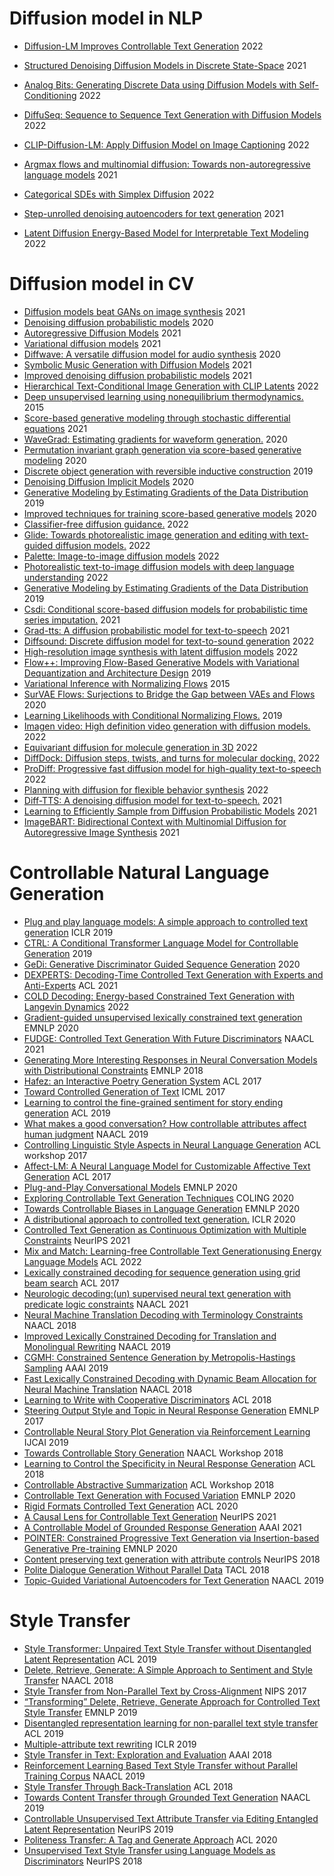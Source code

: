 # Diffusion model in NLP

- [Diffusion-LM Improves Controllable Text Generation](https://arxiv.org/pdf/2205.14217) 2022
- [Structured Denoising Diffusion Models in Discrete State-Space](https://proceedings.neurips.cc/paper/2021/file/958c530554f78bcd8e97125b70e6973d-Paper.pdf) 2021
- [Analog Bits: Generating Discrete Data using Diffusion Models with Self-Conditioning](https://arxiv.org/abs/2208.04202) 2022
- [DiffuSeq: Sequence to Sequence Text Generation with Diffusion Models](https://arxiv.org/abs/2210.08933) 2022
- [CLIP-Diffusion-LM: Apply Diffusion Model on Image Captioning](https://arxiv.org/abs/2210.04559) 2022
- [Argmax flows and multinomial diffusion: Towards non-autoregressive language models](https://arxiv.org/pdf/2102.05379v3.pdf) 2021

- [Categorical SDEs with Simplex Diffusion](https://arxiv.org/pdf/2210.14784.pdf) 2022
- [Step-unrolled denoising autoencoders for text generation](https://arxiv.org/pdf/2112.06749.pdf) 2021
- [Latent Diffusion Energy-Based Model for Interpretable Text Modeling](https://arxiv.org/pdf/2206.05895.pdf) 2022


# Diffusion model in CV
- [Diffusion models beat GANs on image synthesis](https://proceedings.neurips.cc/paper/2021/hash/49ad23d1ec9fa4bd8d77d02681df5cfa-Abstract.html) 2021
- [Denoising diffusion probabilistic models](https://proceedings.neurips.cc/paper/2020/file/4c5bcfec8584af0d967f1ab10179ca4b-Paper.pdf) 2020
- [Autoregressive Diffusion Models](https://openreview.net/pdf?id=Lm8T39vLDTE) 2021
- [Variational diffusion models](https://proceedings.neurips.cc/paper/2021/file/b578f2a52a0229873fefc2a4b06377fa-Paper.pdf) 2021
- [Diffwave: A versatile diffusion model for audio synthesis](https://arxiv.org/abs/2009.09761) 2020
- [Symbolic Music Generation with Diffusion Models](https://arxiv.org/abs/2103.16091) 2021
- [Improved denoising diffusion probabilistic models](https://proceedings.mlr.press/v139/nichol21a.html) 2021
- [Hierarchical Text-Conditional Image Generation with CLIP Latents](https://arxiv.org/abs/2204.06125) 2022
- [Deep unsupervised learning using nonequilibrium thermodynamics.](https://proceedings.mlr.press/v37/sohl-dickstein15.html) 2015
- [Score-based generative modeling through stochastic differential equations](https://openreview.net/forum?id=PxTIG12RRHS) 2021
- [WaveGrad: Estimating gradients for waveform generation.](https://arxiv.org/pdf/2009.00713.pdf) 2020
- [Permutation invariant graph generation via score-based generative modeling](http://proceedings.mlr.press/v108/niu20a) 2020
- [Discrete object generation with reversible inductive construction](https://proceedings.neurips.cc/paper/2019/hash/febefe1cc5c87748ea02036dbe9e3d67-Abstract.html) 2019
- [Denoising Diffusion Implicit Models](https://arxiv.org/abs/2010.02502) 2020
- [Generative Modeling by Estimating Gradients of the Data Distribution](https://proceedings.neurips.cc/paper/2019/hash/3001ef257407d5a371a96dcd947c7d93-Abstract.html) 2019
- [Improved techniques for training score-based generative models](https://proceedings.neurips.cc/paper/2019/hash/3001ef257407d5a371a96dcd947c7d93-Abstract.html) 2020
- [Classifier-free diffusion guidance.](https://arxiv.org/pdf/2207.12598.pdf) 2022
- [Glide: Towards photorealistic image generation and editing with text-guided diffusion models.](https://arxiv.org/pdf/2112.10741.pdf) 2022
- [Palette: Image-to-image diffusion models](https://dl.acm.org/doi/pdf/10.1145/3528233.3530757) 2022
- [Photorealistic text-to-image diffusion models with deep language understanding](https://arxiv.org/pdf/2205.11487.pdf) 2022
- [Generative Modeling by Estimating Gradients of the Data Distribution](https://proceedings.neurips.cc/paper/2019/hash/3001ef257407d5a371a96dcd947c7d93-Abstract.html) 2019
- [Csdi: Conditional score-based diffusion models for probabilistic time series imputation.](https://proceedings.neurips.cc/paper/2021/hash/cfe8504bda37b575c70ee1a8276f3486-Abstract.html) 2021
- [Grad-tts: A diffusion probabilistic model for text-to-speech](https://proceedings.mlr.press/v139/popov21a.html) 2021
- [Diffsound: Discrete diffusion model for text-to-sound generation](https://arxiv.org/pdf/2207.09983.pdf) 2022
- [High-resolution image synthesis with latent diffusion models](https://openaccess.thecvf.com/content/CVPR2022/papers/Rombach_High-Resolution_Image_Synthesis_With_Latent_Diffusion_Models_CVPR_2022_paper.pdf) 2022
- [Flow++: Improving Flow-Based Generative Models with Variational Dequantization and Architecture Design](http://proceedings.mlr.press/v97/ho19a/ho19a.pdf) 2019
- [Variational Inference with Normalizing Flows](http://proceedings.mlr.press/v37/rezende15.pdf) 2015
- [SurVAE Flows: Surjections to Bridge the Gap between VAEs and Flows](https://proceedings.neurips.cc/paper/2020/hash/9578a63fbe545bd82cc5bbe749636af1-Abstract.html) 2020
- [Learning Likelihoods with Conditional Normalizing Flows.](https://arxiv.org/pdf/1912.00042.pdf) 2019
- [Imagen video: High definition video generation with diffusion models.](https://arxiv.org/pdf/2210.02303.pdf) 2022
- [Equivariant diffusion for molecule generation in 3D](https://proceedings.mlr.press/v162/hoogeboom22a.html) 2022
- [DiffDock: Diffusion steps, twists, and turns for molecular docking.](https://arxiv.org/pdf/2210.01776.pdf) 2022
- [ProDiff: Progressive fast diffusion model for high-quality text-to-speech](https://dl.acm.org/doi/abs/10.1145/3503161.3547855) 2022
- [Planning with diffusion for flexible behavior synthesis](https://arxiv.org/pdf/2205.09991.pdf) 2022
- [Diff-TTS: A denoising diffusion model for text-to-speech.](https://arxiv.org/pdf/2104.01409.pdf) 2021
- [Learning to Efficiently Sample from Diffusion Probabilistic Models](https://arxiv.org/pdf/2106.03802.pdf) 2021
- [ImageBART: Bidirectional Context with Multinomial Diffusion for Autoregressive Image Synthesis](https://proceedings.neurips.cc/paper/2021/hash/1cdf14d1e3699d61d237cf76ce1c2dca-Abstract.html) 2021

# Controllable Natural Language Generation
- [Plug and play language models: A simple approach to controlled text generation](https://arxiv.org/abs/1912.02164) ICLR 2019
- [CTRL: A Conditional Transformer Language Model for Controllable Generation](https://arxiv.org/abs/1909.05858) 2019
- [GeDi: Generative Discriminator Guided Sequence Generation](https://arxiv.org/abs/2009.06367) 2020
- [DEXPERTS: Decoding-Time Controlled Text Generation with Experts and Anti-Experts](https://aclanthology.org/2021.acl-long.522.pdf) ACL 2021
- [COLD Decoding: Energy-based Constrained Text Generation with Langevin Dynamics](https://arxiv.org/abs/2202.11705) 2022
- [Gradient-guided unsupervised lexically constrained text generation](https://aclanthology.org/2020.emnlp-main.701.pdf) EMNLP 2020
- [FUDGE: Controlled Text Generation With Future Discriminators](https://aclanthology.org/2021.naacl-main.276/) NAACL 2021
- [Generating More Interesting Responses in Neural Conversation Models with Distributional Constraints](https://arxiv.org/pdf/1809.01215.pdf) EMNLP 2018
- [Hafez: an Interactive Poetry Generation System](https://aclanthology.org/P17-4008.pdf) ACL 2017
- [Toward Controlled Generation of Text](http://proceedings.mlr.press/v70/hu17e.html) ICML 2017
- [Learning to control the fine-grained sentiment for story ending generation](https://aclanthology.org/P19-1603/) ACL 2019
- [What makes a good conversation? How controllable attributes affect human judgment](http://aclanthology.lst.uni-saarland.de/N19-1170.pdf) NAACL 2019
- [Controlling Linguistic Style Aspects in Neural Language Generation](https://aclanthology.org/W17-4912/) ACL workshop 2017
- [Affect-LM: A Neural Language Model for Customizable Affective Text Generation](https://aclanthology.org/P17-1059/) ACL 2017 
- [Plug-and-Play Conversational Models](https://aclanthology.org/2020.findings-emnlp.219/) EMNLP 2020
- [Exploring Controllable Text Generation Techniques](https://aclanthology.org/2020.coling-main.1/) COLING 2020
- [Towards Controllable Biases in Language Generation](https://aclanthology.org/2020.findings-emnlp.291/) EMNLP 2020
- [A distributional approach to controlled text generation.](https://arxiv.org/pdf/2012.11635.pdf) ICLR 2020
- [Controlled Text Generation as Continuous Optimization with Multiple Constraints](https://openreview.net/forum?id=kTy7bbm-4I4) NeurIPS 2021
- [Mix and Match: Learning-free Controllable Text Generationusing Energy Language Models](https://aclanthology.org/2022.acl-long.31/) ACL 2022
- [Lexically constrained decoding for sequence generation using grid beam search](https://aclanthology.org/P17-1141.pdf) ACL 2017
- [Neurologic decoding:(un) supervised neural text generation with predicate logic constraints](https://aclanthology.org/2021.naacl-main.339.pdf) NAACL 2021
- [Neural Machine Translation Decoding with Terminology Constraints](https://aclanthology.org/N18-2081/) NAACL 2018
- [Improved Lexically Constrained Decoding for Translation and Monolingual Rewriting](https://aclanthology.org/N19-1090/) NAACL 2019
- [CGMH: Constrained Sentence Generation by Metropolis-Hastings Sampling](https://arxiv.org/pdf/1811.10996.pdf) AAAI 2019
- [Fast Lexically Constrained Decoding with Dynamic Beam Allocation for Neural Machine Translation](https://aclanthology.org/N18-1119/) NAACL 2018
- [Learning to Write with Cooperative Discriminators](https://arxiv.org/pdf/1805.06087.pdf) ACL 2018
- [Steering Output Style and Topic in Neural Response Generation](https://arxiv.org/abs/1709.03010) EMNLP 2017
- [Controllable Neural Story Plot Generation via Reinforcement Learning](https://arxiv.org/abs/1809.10736) IJCAI 2019
- [Towards Controllable Story Generation](https://aclanthology.org/W18-1505.pdf) NAACL Workshop 2018
- [Learning to Control the Specificity in Neural Response Generation](https://aclanthology.org/P18-1102/) ACL 2018
- [Controllable Abstractive Summarization](https://aclanthology.org/W18-2706/) ACL Workshop 2018
- [Controllable Text Generation with Focused Variation](https://aclanthology.org/2020.findings-emnlp.339/) EMNLP 2020
- [Rigid Formats Controlled Text Generation](https://aclanthology.org/2020.acl-main.68/) ACL 2020
- [A Causal Lens for Controllable Text Generation](https://proceedings.neurips.cc/paper/2021/hash/d0f5edad9ac19abed9e235c0fe0aa59f-Abstract.html) NeurIPS 2021
- [A Controllable Model of Grounded Response Generation](https://ojs.aaai.org/index.php/AAAI/article/view/17658) AAAI 2021
- [POINTER: Constrained Progressive Text Generation via Insertion-based Generative Pre-training](https://arxiv.org/abs/2005.00558) EMNLP 2020
- [Content preserving text generation with attribute controls](https://proceedings.neurips.cc/paper/2018/hash/7cf64379eb6f29a4d25c4b6a2df713e4-Abstract.html) NeurIPS 2018
- [Polite Dialogue Generation Without Parallel Data](https://aclanthology.org/Q18-1027/) TACL 2018
- [Topic-Guided Variational Autoencoders for Text Generation](https://aclanthology.org/N19-1015/) NAACL 2019

# Style Transfer
- [Style Transformer: Unpaired Text Style Transfer without Disentangled Latent Representation](https://arxiv.org/pdf/1905.05621.pdf) ACL 2019
- [Delete, Retrieve, Generate: A Simple Approach to Sentiment and Style Transfer](https://openreview.net/forum?id=B1bTGQ-ubS) NAACL 2018
- [Style Transfer from Non-Parallel Text by Cross-Alignment](https://arxiv.org/pdf/1705.09655.pdf) NIPS 2017
- [“Transforming” Delete, Retrieve, Generate Approach for Controlled Text Style Transfer](https://aclanthology.org/D19-1322/) EMNLP 2019
- [Disentangled representation learning for non-parallel text style transfer](https://aclanthology.org/P19-1041/?ref=https://githubhelp.com) ACL 2019
- [Multiple-attribute text rewriting](https://openreview.net/forum?id=H1g2NhC5KQ) ICLR 2019
- [Style Transfer in Text: Exploration and Evaluation](https://ojs.aaai.org/index.php/AAAI/article/view/11330) AAAI 2018
- [Reinforcement Learning Based Text Style Transfer without Parallel Training Corpus](https://openreview.net/forum?id=BJboiQ-_-H) NAACL 2019
- [Style Transfer Through Back-Translation](https://aclanthology.org/P18-1080/?ref=https://githubhelp.com) ACL 2018
- [Towards Content Transfer through Grounded Text Generation](https://aclanthology.org/N19-1269/) NAACL 2019 
- [Controllable Unsupervised Text Attribute Transfer via Editing Entangled Latent Representation](https://proceedings.neurips.cc/paper/2019/hash/8804f94e16ba5b680e239a554a08f7d2-Abstract.html) NeurIPS 2019 
- [Politeness Transfer: A Tag and Generate Approach](https://arxiv.org/abs/2004.14257) ACL 2020
- [Unsupervised Text Style Transfer using Language Models as Discriminators](https://proceedings.neurips.cc/paper/2018/hash/398475c83b47075e8897a083e97eb9f0-Abstract.html) NeurIPS 2018
